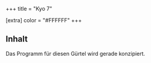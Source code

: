 +++
title = "Kyo 7"

[extra]
color = "#FFFFFF"
+++

## Inhalt

Das Programm für diesen Gürtel wird gerade konzipiert. 
